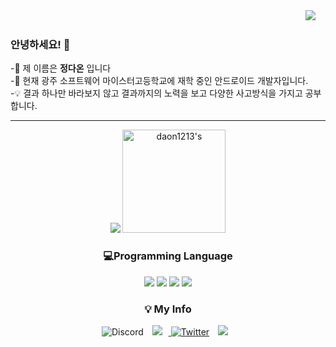 <div align="right">
    <a href="https://hits.seeyoufarm.com"/><img src="https://hits.seeyoufarm.com/api/count/incr/badge.svg?url=https://github.com/daon1213"/></a>
  &nbsp;&nbsp;&nbsp;
 
</div>  
 
### 안녕하세요! 👋
-🎈 제 이름은 **정다온** 입니다 <br>
-🏫 현재 광주 소프트웨어 마이스터고등학교에 재학 중인 안드로이드 개발자입니다.<br>
-💡 결과 하나만 바라보지 않고 결과까지의 노력을 보고 다양한 사고방식을 가지고 공부합니다.<br>
<hr>


<p align="center">
 <a href="https://github.com/anuraghazra/github-readme-stats">
  <a><img src="https://github-readme-stats.anuraghazra1.vercel.app/api/top-langs/?username=daon1213&layout=compact&theme=default" /></a>
  <a><img src="https://github-readme-stats.anuraghazra1.vercel.app/api?username=daon1213&show_icons=true&include_all_commits=true&theme=default" alt=daon1213's github stats" height=165"/></a>
 </a><br>
</p>

<h3 align="center">💻Programming Language</h3>
<p align="center">
  <img src="https://img.shields.io/badge/Android Studio-5FEE9E?style=flat-square&logo=AndroidStudio&logoColor=white"/> 
  <img src="https://img.shields.io/badge/Android-5CE75C?style=flat-square&logo=Android&logoColor=white"/>
  <img src="https://img.shields.io/badge/Kotlin-57E9E1?style=flat-square&logo=Kotlin&logoColor=white"/>
  <img src="https://img.shields.io/badge/Java-DB7093?style=flat-square&logo=ava&logoColor=white"/>
</p>
   
<h3 align="center"> 💡 My Info </h3>
 <p align="center">  
   
<img alt="Discord" src="https://img.shields.io/badge/다온2635-%237289DA.svg?style=for-thebadge&logo=discord&logoColor=white"/>
  <a href="https://www.instagram.com/daon__1213/">
    <img 
        src="http://img.shields.io/badge/-Instagram-black?style=flat&logo=Instagram&link=https://www.instagram.com/daon__1213/"
        style="height : auto; margin-left : 10px; margin-right : 10px;"/>
    <a href="https://lilac-cougar-a49.notion.site/559e23a8ff9e4e488b2d8071425834b7"><img alt="Twitter" src="https://img.shields.io/twitter/url?label=Notion&logo=Notion&style=social&url=https://lilac-cougar-a49.notion.site/559e23a8ff9e4e488b2d8071425834b7"></a>
      <a href="https://velog.io/@daon1213">
    <img 
        src="http://img.shields.io/badge/-Velog-black?style=flat&logo=velog&link=https://velog.io/@daon1213/"
        style="height : auto; margin-left : 10px; margin-right : 10px;"/>
  <p align="center" align="right">
      

<!--
**daon1213/daon1213** is a ✨ _special_ ✨ repository because its `README.md` (this file) appears on your GitHub profile.

Here are some ideas to get you started:

- 🔭 I’m currently working on ...
- 🌱 I’m currently learning ...
- 👯 I’m looking to collaborate on ...
- 🤔 I’m looking for help with ...
- 💬 Ask me about ...
- 📫 How to reach me: ...
- 😄 Pronouns: ...
- ⚡ Fun fact: ...
-->
